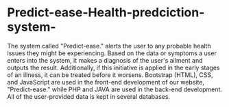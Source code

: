 # Predict-ease-Health-predciction-system-
The system called "Predict-ease." alerts the user to any probable health issues they might be experiencing. Based on the data or symptoms a user enters into the system, it makes a diagnosis of the user's ailment and outputs the result. Additionally, if this initiative is applied in the early stages of an illness, it can be treated before it worsens. Bootstrap (HTML), CSS, and JavaScript are used in the front-end development of our website, "Predict-ease." while PHP and JAVA are used in the back-end development. All of the user-provided data is kept in several databases.

